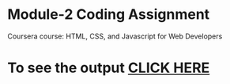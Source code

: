 

# Module-2 Coding Assignment

Coursera course: HTML, CSS, and Javascript for Web Developers

# To see the output [CLICK HERE](https://github.com/neeraj980/assignments/module-2/index.html)

